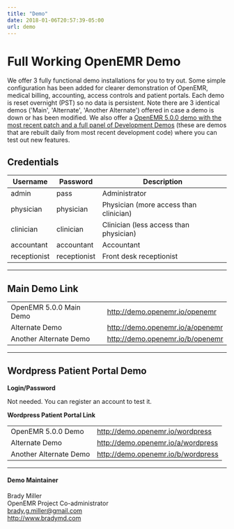 ```yaml
---
title: "Demo"
date: 2018-01-06T20:57:39-05:00
url: demo
---
```


# Full Working OpenEMR Demo

We offer 3 fully functional demo installations for you to try out. Some simple configuration has been added for clearer demonstration of OpenEMR, medical billing, accounting, access controls and patient portals. Each demo is reset overnight (PST) so no data is persistent. Note there are 3 identical demos ('Main', 'Alternate', 'Another Alternate') offered in case a demo is down or has been modified. We also offer a [OpenEMR 5.0.0 demo with the most recent patch and a full panel of Development Demos](http://www.open-emr.org/wiki/index.php/Development_5.0.0_Demo) (these are demos that are rebuilt daily from most recent development code) where you can test out new features. 

## Credentials

| Username     | Password     | Description                            |
|--------------|--------------|----------------------------------------|
| admin        | pass         | Administrator                          |
| physician    | physician    | Physician (more access than clinician) |
| clinician    | clinician    | Clinician (less access than physician) |
| accountant   | accountant   | Accountant                             |
| receptionist | receptionist | Front desk receptionist                |

---

## Main Demo Link
| | |
|---------------------------|------------------------------------|
| OpenEMR 5.0.0 Main Demo   | http://demo.openemr.io/openemr   |
| Alternate Demo            | http://demo.openemr.io/a/openemr   |
| Another Alternate Demo    | http://demo.openemr.io/b/openemr   |

---

## Wordpress Patient Portal Demo
**Login/Password**

Not needed. You can register an account to test it. 

**Wordpress Patient Portal Link**

| | |
|---------------------------------------------|--------------------------|
| OpenEMR 5.0.0 Demo | http://demo.openemr.io/wordpress |
| Alternate Demo | http://demo.openemr.io/a/wordpress |
| Another Alternate Demo | http://demo.openemr.io/b/wordpress |


---

#### Demo Maintainer
Brady Miller    
OpenEMR Project Co-administrator    
brady.g.miller@gmail.com    
http://www.bradymd.com 
